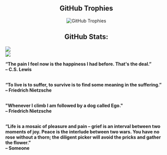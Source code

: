 <h2 align="center">GitHub Trophies</h2>

<p align="center">
  <img src="https://github-profile-trophy.vercel.app/?username=manjushwarofficial&theme=darkhub&no-frame=true&column=7&margin-w=15&margin-h=15" alt="GitHub Trophies" />
</p>



<h2 align="center">GitHub Stats:</h2>

![](https://github-readme-stats.vercel.app/api?username=Manjushwarofficial&theme=dark&hide_border=false&include_all_commits=true&count_private=true)<br/>
![](https://github-readme-stats.vercel.app/api/top-langs/?username=Manjushwarofficial&theme=dark&hide_border=false&include_all_commits=true&count_private=true&layout=compact)


<p>
  <b>“The pain I feel now is the happiness I had before. That's the deal.”<br>
  – C.S. Lewis</b><br><br>

  <b>“To live is to suffer, to survive is to find some meaning in the suffering.”<br>
  – Friedrich Nietzsche</b><br><br>

  <b>"Whenever I climb I am followed by a dog called Ego."<br>
  – Friedrich Nietzsche</b><br><br>

  <b>“Life is a mosaic of pleasure and pain – grief is an interval between two moments of joy. 
  Peace is the interlude between two wars. You have no rose without a thorn; 
  the diligent picker will avoid the pricks and gather the flower.”<br>
  – Someone</b>
</p>


